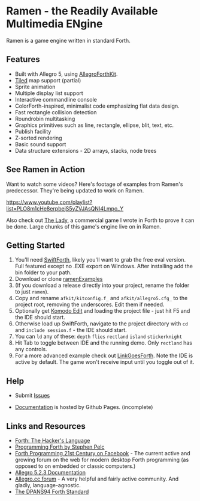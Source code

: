 # Ramen - the Readily Available Multimedia ENgine

Ramen is a game engine written in standard Forth.

## Features

- Built with Allegro 5, using [AllegroForthKit](https://github.com/RogerLevy/AllegroForthKit).
- [Tiled](https://www.mapeditor.org/) map support (partial)
- Sprite animation
- Multiple display list support
- Interactive commandline console
- ColorForth-inspired, minimalist code emphasizing flat data design.
- Fast rectangle collision detection
- Roundrobin multitasking
- Graphics primitives such as line, rectangle, ellipse, blit, text, etc.
- Publish facility
- Z-sorted rendering
- Basic sound support
- Data structure extensions - 2D arrays, stacks, node trees

## See Ramen in Action

Want to watch some videos?  Here's footage of examples from Ramen's predecessor.  They're being updated to work on Ramen.

https://www.youtube.com/playlist?list=PLO8m1cHe8erpbejS5yZVJAsQNI4Lmpo_Y

Also check out [The Lady](https://store.steampowered.com/app/341060/The_Lady/
), a commercial game I wrote in Forth to prove it can be done.  Large chunks of this game's engine live on in Ramen.


## Getting Started

1. You'll need [SwiftForth](https://www.forth.com/swiftforth/), likely you'll want to grab the free eval version.  Full featured except no .EXE export on Windows.  After installing add the bin folder to your path.
1. Download or clone [ramenExamples](https://github.com/RogerLevy/ramenExamples)
1. (If you download a release directly into your project, rename the folder to just `ramen`).
1. Copy and rename `afkit/kitconfig.f_` and `afkit/allegro5.cfg_` to the project root, removing the underscores.  Edit them if needed.
1. Optionally get [Komodo Edit](https://www.activestate.com/komodo-ide/downloads/edit) and loading the project file - just hit F5 and the IDE should start.
1. Otherwise load up SwiftForth, navigate to the project directory with `cd` and `include session.f` - the IDE should start.  
1. You can `ld` any of these: `depth` `flies` `rectland` `island` `stickerknight`
1. Hit Tab to toggle between IDE and the running demo.  Only `rectland` has any controls.
1. For a more advanced example check out [LinkGoesForth](https://github.com/RogerLevy/linkgoesforth).  Note the IDE is active by default.  The game won't receive input until you toggle out of it.

## Help

- Submit [Issues](https://github.com/RogerLevy/ramen/issues)

- [Documentation](http://rogerlevy.github.com/ramen) is hosted by Github Pages. (incomplete)

## Links and Resources

- [Forth: The Hacker's Language](https://hackaday.com/2017/01/27/forth-the-hackers-language/)
- [Programming Forth by Stephen Pelc](http://www.mpeforth.com/arena/ProgramForth.pdf)
- [Forth Programming 21st Century on Facebook](https://www.facebook.com/groups/PROGRAMMINGFORTH/) - The current active and growing forum on the web for modern desktop Forth programming (as opposed to on embedded or classic computers.) 
- [Allegro 5.2.3 Documentation](http://liballeg.org/a5docs/5.2.3/)
- [Allegro.cc forum](https://www.allegro.cc/forums) - A very helpful and fairly active community.  And gladly, language-agnostic.
- [The DPANS94 Forth Standard](http://dl.forth.com/sitedocs/dpans94.pdf)
